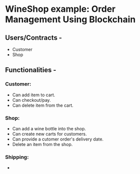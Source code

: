# WineShop example: Order Management Using Blockchain

## Users/Contracts -

 - Customer
 - Shop
 
 ## Functionalities -
 
 ### Customer:
 
 - Can add item to cart.
 - Can checkout/pay.
 - Can delete item from the cart.
 
 ### Shop:
 
 - Can add a wine bottle into the shop.
 - Can create new carts for customers.
 - Can provide a cutomer order's delivery date.
 - Delete an item from the shop.
 
 ### Shipping:
 
 - 
